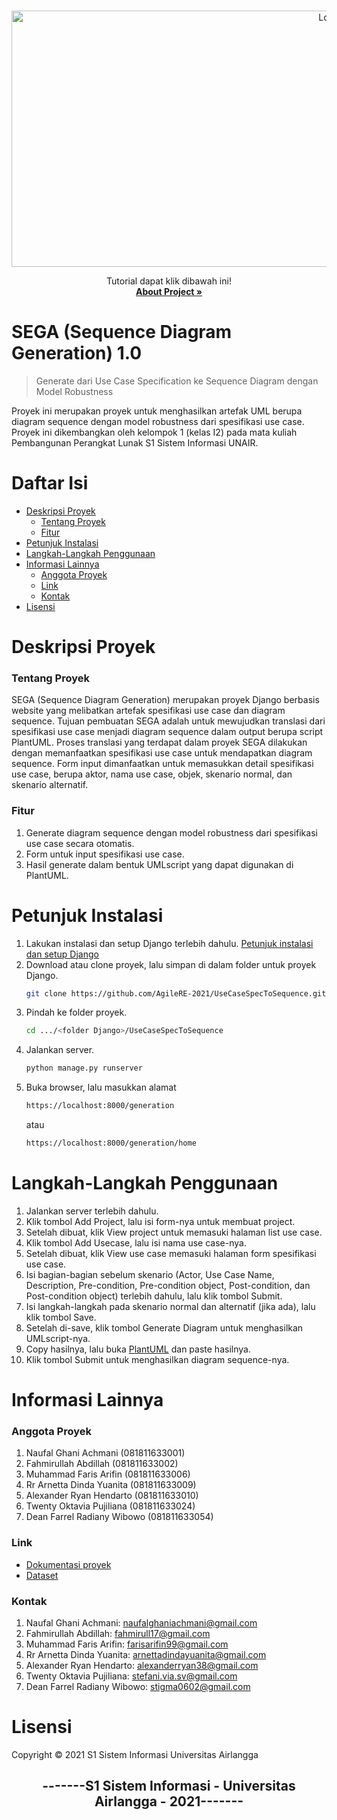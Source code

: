 <!-- PROJECT LOGO -->
<br />
<p align="center">
  <a href="https://github.com/AgileRE-2021/UseCaseSpecToSequence">
    <img src="https://user-images.githubusercontent.com/61226035/125086165-8d781a80-e0f5-11eb-8e41-2e74d6632a24.PNG" alt="Logo" width="1000" height="410">
  </a>
  <p align="center">
    Tutorial dapat klik dibawah ini!
    <br />
    <a href=https://youtu.be/JlwfAEZCmZI><strong>About Project »</strong></a>
    <br />

</p>

# SEGA (Sequence Diagram Generation) 1.0
> Generate dari Use Case Specification ke Sequence Diagram dengan Model Robustness

Proyek ini merupakan proyek untuk menghasilkan artefak UML berupa diagram sequence dengan model robustness dari spesifikasi use case. Proyek ini dikembangkan oleh kelompok 1 (kelas I2) pada mata kuliah Pembangunan Perangkat Lunak S1 Sistem Informasi UNAIR.

# Daftar Isi
* [Deskripsi Proyek](#deskripsi-proyek)
  * [Tentang Proyek](#tentang-proyek)
  * [Fitur](#fitur)
* [Petunjuk Instalasi](#petunjuk-instalasi)
* [Langkah-Langkah Penggunaan](#langkah-langkah-penggunaan)
* [Informasi Lainnya](#informasi-lainnya)
  * [Anggota Proyek](#anggota-proyek)
  * [Link](#link)
  * [Kontak](#kontak)
* [Lisensi](#lisensi)

# Deskripsi Proyek
### Tentang Proyek
SEGA (Sequence Diagram Generation) merupakan proyek Django berbasis website yang melibatkan artefak spesifikasi use case dan diagram sequence. Tujuan pembuatan SEGA adalah untuk mewujudkan translasi dari spesifikasi use case menjadi diagram sequence dalam output berupa script PlantUML. Proses translasi yang terdapat dalam proyek SEGA dilakukan dengan memanfaatkan spesifikasi use case untuk mendapatkan diagram sequence. Form input dimanfaatkan untuk memasukkan detail spesifikasi use case, berupa aktor, nama use case, objek, skenario normal, dan skenario alternatif.

### Fitur
1. Generate diagram sequence dengan model robustness dari spesifikasi use case secara otomatis.
2. Form untuk input spesifikasi use case.
3. Hasil generate dalam bentuk UMLscript yang dapat digunakan di PlantUML.

# Petunjuk Instalasi
1. Lakukan instalasi dan setup Django terlebih dahulu. [Petunjuk instalasi dan setup Django](https://docs.djangoproject.com/en/3.2/intro/install/)
2. Download atau clone proyek, lalu simpan di dalam folder untuk proyek Django.
   ```sh
   git clone https://github.com/AgileRE-2021/UseCaseSpecToSequence.git
   ```
3. Pindah ke folder proyek.
   ```sh
   cd .../<folder Django>/UseCaseSpecToSequence
   ```
4. Jalankan server.
   ```sh
   python manage.py runserver
   ```
5. Buka browser, lalu masukkan alamat
   ```sh
   https://localhost:8000/generation
   ```
   atau
   ```sh
   https://localhost:8000/generation/home
   ```

# Langkah-Langkah Penggunaan
1. Jalankan server terlebih dahulu.
2. Klik tombol Add Project, lalu isi form-nya untuk membuat project.
3. Setelah dibuat, klik View project untuk memasuki halaman list use case.
4. Klik tombol Add Usecase, lalu isi nama use case-nya.
5. Setelah dibuat, klik View use case memasuki halaman form spesifikasi use case.
6. Isi bagian-bagian sebelum skenario (Actor, Use Case Name, Description, Pre-condition, Pre-condition object, Post-condition, dan Post-condition object) terlebih dahulu, lalu klik tombol Submit.
7. Isi langkah-langkah pada skenario normal dan alternatif (jika ada), lalu klik tombol Save.
8. Setelah di-save, klik tombol Generate Diagram untuk menghasilkan UMLscript-nya.
9. Copy hasilnya, lalu buka [PlantUML](https://plantuml.com/plantuml) dan paste hasilnya.
10. Klik tombol Submit untuk menghasilkan diagram sequence-nya.

# Informasi Lainnya
### Anggota Proyek
1. Naufal Ghani Achmani (081811633001)
2. Fahmirullah Abdillah (081811633002)
3. Muhammad Faris Arifin (081811633006)
4. Rr Arnetta Dinda Yuanita (081811633009)
5. Alexander Ryan Hendarto (081811633010)
6. Twenty Oktavia Pujiliana (081811633024)
7. Dean Farrel Radiany Wibowo (081811633054)

### Link
* [Dokumentasi proyek](https://drive.google.com/file/d/1nzhnowDdi7366qWIdlz5c_QD-5zK9_wf/view?usp=sharing)
* [Dataset](https://drive.google.com/file/d/1WKqwhLu1AEXmzs0XEG-BUkmlCks0Jf8l/view?usp=sharing)

### Kontak
1. Naufal Ghani Achmani: naufalghaniachmani@gmail.com
2. Fahmirullah Abdillah: fahmirull17@gmail.com
3. Muhammad Faris Arifin: farisarifin99@gmail.com
4. Rr Arnetta Dinda Yuanita: arnettadindayuanita@gmail.com
5. Alexander Ryan Hendarto: alexanderryan38@gmail.com
6. Twenty Oktavia Pujiliana: stefani.via.sv@gmail.com
7. Dean Farrel Radiany Wibowo: stigma0602@gmail.com

# Lisensi
Copyright © 2021 S1 Sistem Informasi Universitas Airlangga


<h2 align="center"> -------S1 Sistem Informasi - Universitas Airlangga - 2021------- </h2>
<br/>

